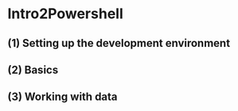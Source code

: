 # Intro2Powershell

## (1) Setting up the development environment

## (2) Basics

## (3) Working with data
